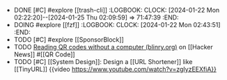 - DONE [#C] #explore [[trash-cli]]
  :LOGBOOK:
  CLOCK: [2024-01-22 Mon 02:22:20]--[2024-01-25 Thu 02:09:59] => 71:47:39
  :END:
- DOING #explore [[fzf]]
  :LOGBOOK:
  CLOCK: [2024-01-22 Mon 02:43:51]
  :END:
- TODO [#C] #explore [[SponsorBlock]]
- TODO [Reading QR codes without a computer (blinry.org)](https://news.ycombinator.com/item?id=39087752) on [[Hacker News]] #[[QR Code]]
- TODO [#C] [[System Design]]: Design a [[URL Shortener]] like [[TinyURL]]
  {{video https://www.youtube.com/watch?v=zgIyzEEXfiA}}